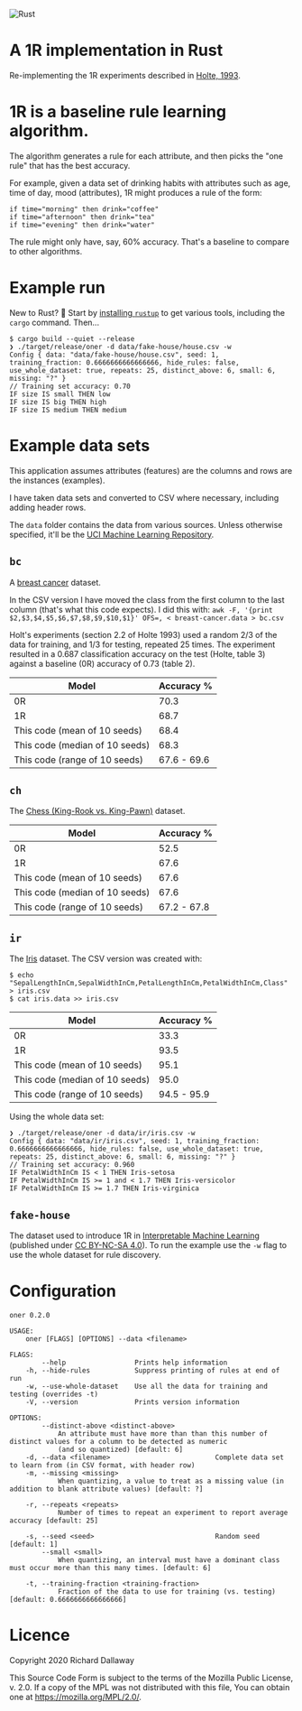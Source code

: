 ![Rust](https://github.com/d6y/oner/workflows/Rust/badge.svg)

# A 1R implementation in Rust

Re-implementing the 1R experiments described in [Holte, 1993](https://doi.org/10.1023/A:1022631118932).

# 1R is a baseline rule learning algorithm.

The algorithm generates a rule for each attribute, and then picks the "one rule" that has the best accuracy.

For example, given a data set of drinking habits with attributes such as age, time of day, mood (attributes), 1R might produces a rule of the form:

```
if time="morning" then drink="coffee"
if time="afternoon" then drink="tea"
if time="evening" then drink="water"
```

The rule might only have, say, 60% accuracy.
That's a baseline to compare to other algorithms.

# Example run

New to Rust? :wave: Start by [installing `rustup`](https://www.rust-lang.org/learn/get-started) to get various tools, including the `cargo` command. Then...

```
$ cargo build --quiet --release
❯ ./target/release/oner -d data/fake-house/house.csv -w
Config { data: "data/fake-house/house.csv", seed: 1, training_fraction: 0.6666666666666666, hide_rules: false, use_whole_dataset: true, repeats: 25, distinct_above: 6, small: 6, missing: "?" }
// Training set accuracy: 0.70
IF size IS small THEN low
IF size IS big THEN high
IF size IS medium THEN medium
```

# Example data sets

This application assumes attributes (features) are the columns and rows are the instances (examples).

I have taken data sets and converted to CSV where necessary, including adding header rows.

The `data` folder contains the data from various sources. Unless otherwise specified, it'll be the [UCI Machine Learning Repository](https://archive.ics.uci.edu/ml/citation_policy.html).

## `bc`

A [breast cancer](https://archive.ics.uci.edu/ml/datasets/Breast+Cancer) dataset.

In the CSV version I have moved the class from the first column to the last column (that's what this code expects).
I did this with: `awk -F, '{print $2,$3,$4,$5,$6,$7,$8,$9,$10,$1}' OFS=, < breast-cancer.data > bc.csv`

Holt's experiments (section 2.2 of Holte 1993) used a random 2/3 of the data for training, and 1/3 for testing, repeated 25 times.
The experiment resulted in a 0.687 classification accuracy on the test (Holte, table 3) against a baseline (0R) accuracy of 0.73 (table 2).

| Model                          | Accuracy %  |
| ------------------------------ | ----------- |
| 0R                             | 70.3        |
| 1R                             | 68.7        |
| This code (mean of 10 seeds)   | 68.4        |
| This code (median of 10 seeds) | 68.3        |
| This code (range of 10 seeds)  | 67.6 - 69.6 |

## `ch`

The [Chess (King-Rook vs. King-Pawn)](https://archive.ics.uci.edu/ml/datasets/Chess+%28King-Rook+vs.+King-Pawn%29) dataset.

| Model                          | Accuracy %  |
| ------------------------------ | ----------- |
| 0R                             | 52.5        |
| 1R                             | 67.6        |
| This code (mean of 10 seeds)   | 67.6        |
| This code (median of 10 seeds) | 67.6        |
| This code (range of 10 seeds)  | 67.2 - 67.8 |

## `ir`

The [Iris](https://archive.ics.uci.edu/ml/datasets/Iris) dataset. The CSV version was created with:

```
$ echo "SepalLengthInCm,SepalWidthInCm,PetalLengthInCm,PetalWidthInCm,Class" > iris.csv
$ cat iris.data >> iris.csv
```

| Model                          | Accuracy %  |
| ------------------------------ | ----------- |
| 0R                             | 33.3        |
| 1R                             | 93.5        |
| This code (mean of 10 seeds)   | 95.1        |
| This code (median of 10 seeds) | 95.0        |
| This code (range of 10 seeds)  | 94.5 - 95.9 |

Using the whole data set:

```
❯ ./target/release/oner -d data/ir/iris.csv -w
Config { data: "data/ir/iris.csv", seed: 1, training_fraction: 0.6666666666666666, hide_rules: false, use_whole_dataset: true, repeats: 25, distinct_above: 6, small: 6, missing: "?" }
// Training set accuracy: 0.960
IF PetalWidthInCm IS < 1 THEN Iris-setosa
IF PetalWidthInCm IS >= 1 and < 1.7 THEN Iris-versicolor
IF PetalWidthInCm IS >= 1.7 THEN Iris-virginica
```

## `fake-house`

The dataset used to introduce 1R in [Interpretable Machine Learning](https://christophm.github.io/interpretable-ml-book/rules.html#learn-rules-from-a-single-feature-oner) (published under [CC BY-NC-SA 4.0](https://creativecommons.org/licenses/by-nc-sa/4.0/)). To run the example use the `-w` flag to use the whole dataset for rule discovery.

# Configuration

```
oner 0.2.0

USAGE:
    oner [FLAGS] [OPTIONS] --data <filename>

FLAGS:
        --help                 Prints help information
    -h, --hide-rules           Suppress printing of rules at end of run
    -w, --use-whole-dataset    Use all the data for training and testing (overrides -t)
    -V, --version              Prints version information

OPTIONS:
        --distinct-above <distinct-above>
            An attribute must have more than than this number of distinct values for a column to be detected as numeric
            (and so quantized) [default: 6]
    -d, --data <filename>                          Complete data set to learn from (in CSV format, with header row)
    -m, --missing <missing>
            When quantizing, a value to treat as a missing value (in addition to blank attribute values) [default: ?]

    -r, --repeats <repeats>
            Number of times to repeat an experiment to report average accuracy [default: 25]

    -s, --seed <seed>                              Random seed [default: 1]
        --small <small>
            When quantizing, an interval must have a dominant class must occur more than this many times. [default: 6]

    -t, --training-fraction <training-fraction>
            Fraction of the data to use for training (vs. testing) [default: 0.6666666666666666]
```

# Licence

Copyright 2020 Richard Dallaway

This Source Code Form is subject to the terms of the Mozilla Public
License, v. 2.0. If a copy of the MPL was not distributed with this
file, You can obtain one at <https://mozilla.org/MPL/2.0/>.
